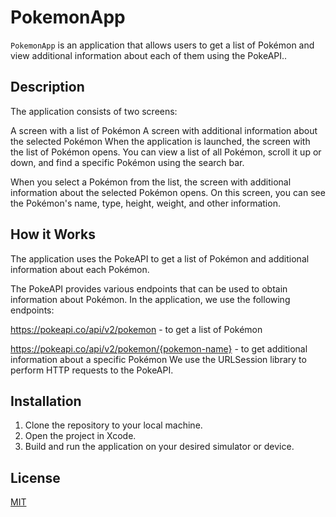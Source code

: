 # PokemonApp

`PokemonApp` is an application that allows users to get a list of Pokémon and view additional information about each of them using the PokeAPI..

## Description

The application consists of two screens:

A screen with a list of Pokémon
A screen with additional information about the selected Pokémon
When the application is launched, the screen with the list of Pokémon opens. You can view a list of all Pokémon, scroll it up or down, and find a specific Pokémon using the search bar.

When you select a Pokémon from the list, the screen with additional information about the selected Pokémon opens. On this screen, you can see the Pokémon's name, type, height, weight, and other information.

## How it Works

The application uses the PokeAPI to get a list of Pokémon and additional information about each Pokémon.

The PokeAPI provides various endpoints that can be used to obtain information about Pokémon. In the application, we use the following endpoints:

https://pokeapi.co/api/v2/pokemon - to get a list of Pokémon

https://pokeapi.co/api/v2/pokemon/{pokemon-name} - to get additional information about a specific Pokémon
We use the URLSession library to perform HTTP requests to the PokeAPI.

## Installation

1. Clone the repository to your local machine.
2. Open the project in Xcode.
3. Build and run the application on your desired simulator or device.

## License

[MIT](https://choosealicense.com/licenses/mit/)
